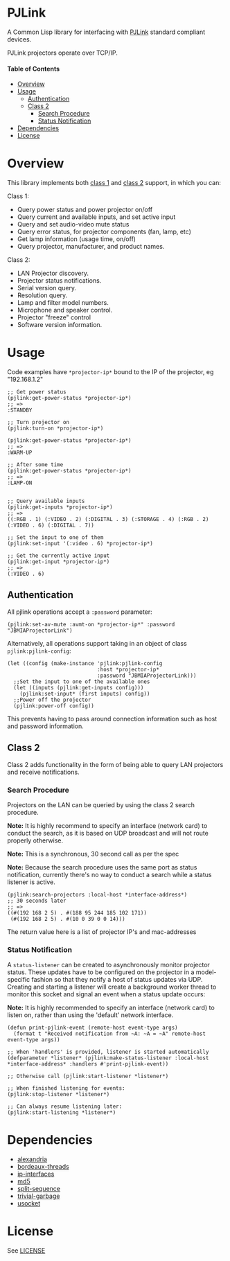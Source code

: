 # PJLink
A Common Lisp library for interfacing with [PJLink](https://pjlink.jbmia.or.jp/english/) standard compliant devices.

PJLink projectors operate over TCP/IP.

#### Table of Contents
* [Overview](#overview)
* [Usage](#usage)
  * [Authentication](#authentication)
  * [Class 2](#class-2)
    * [Search Procedure](#search-procedure)
    * [Status Notification](#status-notification)
* [Dependencies](#dependencies)
* [License](#license)

# Overview
This library implements both [class 1](https://pjlink.jbmia.or.jp/english/data/5-1_PJLink_eng_20131210.pdf) and [class 2](https://pjlink.jbmia.or.jp/english/data_cl2/PJLink_5-1.pdf) support, in which you can:

Class 1:
* Query power status and power projector on/off
* Query current and available inputs, and set active input
* Query and set audio-video mute status
* Query error status, for projector components (fan, lamp, etc)
* Get lamp information (usage time, on/off)
* Query projector, manufacturer, and product names.

Class 2:
* LAN Projector discovery.
* Projector status notifications.
* Serial version query.
* Resolution query.
* Lamp and filter model numbers.
* Microphone and speaker control.
* Projector "freeze" control
* Software version information.


# Usage
Code examples have `*projector-ip*` bound to the IP of the projector, eg "192.168.1.2"

``` common-lisp
;; Get power status
(pjlink:get-power-status *projector-ip*)
;; =>
:STANDBY

;; Turn projector on
(pjlink:turn-on *projector-ip*)

(pjlink:get-power-status *projector-ip*)
;; =>
:WARM-UP

;; After some time
(pjlink:get-power-status *projector-ip*)
;; =>
:LAMP-ON


;; Query available inputs
(pjlink:get-inputs *projector-ip*)
;; =>
((:RGB . 1) (:VIDEO . 2) (:DIGITAL . 3) (:STORAGE . 4) (:RGB . 2) (:VIDEO . 6) (:DIGITAL . 7))

;; Set the input to one of them
(pjlink:set-input '(:video . 6) *projector-ip*)

;; Get the currently active input
(pjlink:get-input *projector-ip*)
;; =>
(:VIDEO . 6)

```

## Authentication
All pjlink operations accept a `:password` parameter:

``` common-lisp
(pjlink:set-av-mute :avmt-on *projector-ip*" :password "JBMIAProjectorLink")
```


Alternatively, all operations support taking in an object of class `pjlink:pjlink-config`:

``` common-lisp
(let ((config (make-instance 'pjlink:pjlink-config
                             :host *projector-ip*
                             :password "JBMIAProjectorLink)))
  ;;Set the input to one of the available ones
  (let ((inputs (pjlink:get-inputs config)))
    (pjlink:set-input* (first inputs) config))
  ;;Power off the projector
  (pjlink:power-off config))
```

This prevents having to pass around connection information such as host and password information.

## Class 2
Class 2 adds functionality in the form of being able to query LAN projectors and receive notifications.

### Search Procedure
Projectors on the LAN can be queried by using the class 2 search procedure.

**Note:** It is highly recommend to specify an interface (network card) to conduct the search, as it is based on UDP broadcast and will not route properly otherwise.

**Note:** This is a synchronous, 30 second call as per the spec

**Note:** Because the search procedure uses the same port as status notification, currently there's no way to conduct a search while a status listener is active.

``` common-lisp
(pjlink:search-projectors :local-host *interface-address*)
;; 30 seconds later
;; =>
((#(192 168 2 5) . #(188 95 244 185 102 171))
 (#(192 168 2 5) . #(10 0 39 0 0 14)))
```

The return value here is a list of projector IP's and mac-addresses

### Status Notification
A `status-listener` can be created to asynchronously monitor projector status. These updates have to be configured on the projector in a model-specific fashion so that they notify a host of status updates via UDP.
Creating and starting a listener will create a background worker thread to monitor this socket and signal an event when a status update occurs:

**Note:** It is highly recommended to specify an interface (network card) to listen on, rather than using the 'default' network interface.

``` common-lisp
(defun print-pjlink-event (remote-host event-type args)
  (format t "Received notification from ~A: ~A = ~A" remote-host event-type args))

;; When 'handlers' is provided, listener is started automatically
(defparameter *listener* (pjlink:make-status-listener :local-host *interface-address* :handlers #'print-pjlink-event))

;; Otherwise call (pjlink:start-listener *listener*)

;; When finished listening for events:
(pjlink:stop-listener *listener*)

;; Can always resume listening later:
(pjlink:start-listening *listener*)
```

# Dependencies
* [alexandria](http://quickdocs.org/alexandria/)
* [bordeaux-threads](https://github.com/sionescu/bordeaux-threads)
* [ip-interfaces](http://quickdocs.org/ip-interfaces/)
* [md5](http://quickdocs.org/md5/)
* [split-sequence](http://quickdocs.org/split-sequence/)
* [trivial-garbage](https://github.com/trivial-garbage/trivial-garbage)
* [usocket](http://quickdocs.org/usocket/)

# License
See [LICENSE](LICENSE.txt)
